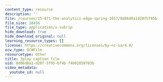 ```yaml
---
content_type: resource
description: ''
file: /courses/15-071-the-analytics-edge-spring-2017/8d86d0a1d20f5f95bf4bf4b02859783b_c_2RtTEkyo8.vtt
file_size: 10456
file_type: application/x-subrip
hide_download: true
hide_download_original: null
learning_resource_types: []
license: https://creativecommons.org/licenses/by-nc-sa/4.0/
ocw_type: OCWFile
resourcetype: Other
title: 3play caption file
uid: 8d86d0a1-d20f-5f95-bf4b-f4b02859783b
video_metadata:
  youtube_id: null
---
```

